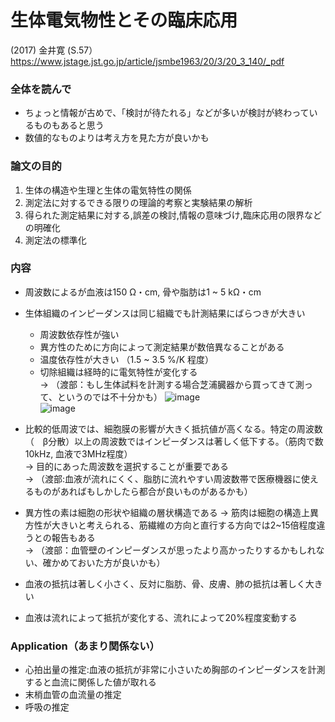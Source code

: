 
# 生体電気物性とその臨床応用
(2017) 金井寛 (S.57）  
https://www.jstage.jst.go.jp/article/jsmbe1963/20/3/20_3_140/_pdf


### 全体を読んで
- ちょっと情報が古めで、「検討が待たれる」などが多いが検討が終わっているものもあると思う
- 数値的なものよりは考え方を見た方が良いかも

### 論文の目的
1. 生体の構造や生理と生体の電気特性の関係
2. 測定法に対するできる限りの理論的考察と実験結果の解析
3. 得られた測定結果に対する,誤差の検討,情報の意味づけ,臨床応用の限界などの明確化
4. 測定法の標準化



### 内容
- 周波数によるが血液は150 Ω・cm, 骨や脂肪は1 ~ 5 kΩ・cm
- 生体組織のインピーダンスは同じ組織でも計測結果にばらつきが大きい
  - 周波数依存性が強い
  - 異方性のために方向によって測定結果が数倍異なることがある
  - 温度依存性が大きい （1.5 ~ 3.5 %/K 程度）
  - 切除組織は経時的に電気特性が変化する  
  → （渡部：もし生体試料を計測する場合芝浦臓器から買ってきて測って、というのでは不十分かも）
  ![image](https://user-images.githubusercontent.com/12442472/50421239-73042b80-0880-11e9-8b23-c634984e5c6f.png)  
  ![image](https://user-images.githubusercontent.com/12442472/50421358-a0050e00-0881-11e9-89f7-1993c3891354.png)  
  
- 比較的低周波では、細胞膜の影響が大きく抵抗値が高くなる。特定の周波数（　β分散）以上の周波数ではインピーダンスは著しく低下する。（筋肉で数10kHz, 血液で3MHz程度）  
→ 目的にあった周波数を選択することが重要である  
→ （渡部:血液が流れにくく、脂肪に流れやすい周波数帯で医療機器に使えるものがあればもしかしたら都合が良いものがあるかも）
- 異方性の素は細胞の形状や組織の層状構造である
→ 筋肉は細胞の構造上異方性が大きいと考えられる、筋繊維の方向と直行する方向では2~15倍程度違うとの報告もある  
→ （渡部：血管壁のインピーダンスが思ったより高かったりするかもしれない、確かめておいた方が良いかも）  

- 血液の抵抗は著しく小さく、反対に脂肪、骨、皮膚、肺の抵抗は著しく大きい
- 血液は流れによって抵抗が変化する、流れによって20%程度変動する

### Application（あまり関係ない）
- 心拍出量の推定:血液の抵抗が非常に小さいため胸部のインピーダンスを計測すると血流に関係した値が取れる
- 末梢血管の血流量の推定
- 呼吸の推定

  

